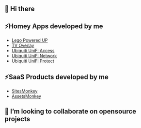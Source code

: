## 👋 Hi there 

## ⚡Homey Apps developed by me
- <a href="https://homey.app/a/com.lego.poweredup/test/" target="_blank">Lego Powered UP</a>
- <a href="https://homey.app/a/com.gugutab.tvoverlay/test/" target="_blank">TV Overlay</a>
- <a href="https://homey.app/a/com.ubnt.unifiaccess/test/" target="_blank">Ubiquiti UniFi Access</a>
- <a href="https://homey.app/a/com.ubnt.unifi/" target="_blank">Ubiquiti UniFi Network</a>
- <a href="https://homey.app/a/com.ubnt.unifiprotect/" target="_blank">Ubiquiti UniFi Protect</a>

## ⚡SaaS Products developed by me
- <a href="https://sitesmonkey.com" target="_blank">SitesMonkey</a>
- <a href="https://assetsmonkey.com" target="_blank">AssetsMonkey</a>

## 👯 I’m looking to collaborate on opensource projects

<!--
**steffjenl/steffjenl** is a ✨ _special_ ✨ repository because its `README.md` (this file) appears on your GitHub profile.

Here are some ideas to get you started:

- 🔭 I’m currently working on ...
- 🌱 I’m currently learning ...
- 👯 I’m looking to collaborate on ...
- 🤔 I’m looking for help with ...
- 💬 Ask me about ...
- 📫 How to reach me: ...
- 😄 Pronouns: ...
- ⚡ Fun fact: ...
-->
